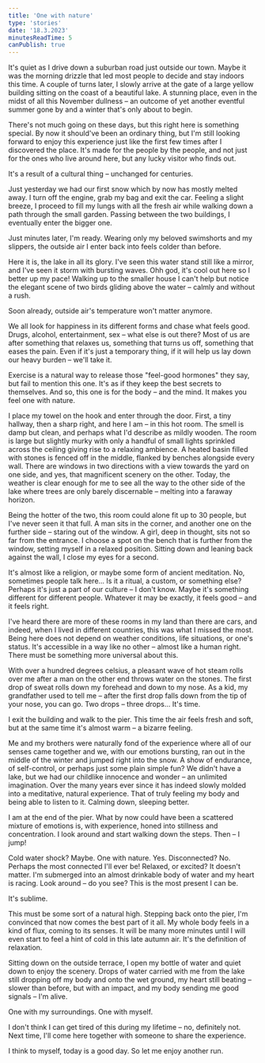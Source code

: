 ```yaml
---
title: 'One with nature'
type: 'stories'
date: '18.3.2023'
minutesReadTime: 5
canPublish: true
---
```


It's quiet as I drive down a suburban road just outside our town. Maybe it was the morning drizzle that led most people to decide and stay indoors this time. A couple of turns later, I slowly arrive at the gate of a large yellow building sitting on the coast of a beautiful lake. A stunning place, even in the midst of all this November dullness – an outcome of yet another eventful summer gone by and a winter that's only about to begin.

There's not much going on these days, but this right here is something special. By now it should've been an ordinary thing, but I'm still looking forward to enjoy this experience just like the first few times after I discovered the place. It's made for the people by the people, and not just for the ones who live around here, but any lucky visitor who finds out.

It's a result of a cultural thing – unchanged for centuries.

Just yesterday we had our first snow which by now has mostly melted away. I turn off the engine, grab my bag and exit the car. Feeling a slight breeze, I proceed to fill my lungs with all the fresh air while walking down a path through the small garden. Passing between the two buildings, I eventually enter the bigger one.

Just minutes later, I'm ready. Wearing only my beloved swimshorts and my slippers, the outside air I enter back into feels colder than before.

Here it is, the lake in all its glory. I've seen this water stand still like a mirror, and I've seen it storm with bursting waves. Ohh god, it's cool out here so I better up my pace! Walking up to the smaller house I can't help but notice the elegant scene of two birds gliding above the water – calmly and without a rush.

Soon already, outside air's temperature won't matter anymore.

We all look for happiness in its different forms and chase what feels good. Drugs, alcohol, entertainment, sex – what else is out there? Most of us are after something that relaxes us, something that turns us off, something that eases the pain. Even if it's just a temporary thing, if it will help us lay down our heavy burden – we'll take it.

Exercise is a natural way to release those "feel-good hormones" they say, but fail to mention this one. It's as if they keep the best secrets to themselves. And so, this one is for the body – and the mind. It makes you feel one with nature.

I place my towel on the hook and enter through the door. First, a tiny hallway, then a sharp right, and here I am – in this hot room. The smell is damp but clean, and perhaps what I'd describe as mildly wooden. The room is large but slightly murky with only a handful of small lights sprinkled across the ceiling giving rise to a relaxing ambience. A heated basin filled with stones is fenced off in the middle, flanked by benches alongside every wall. There are windows in two directions with a view towards the yard on one side, and yes, that magnificent scenery on the other. Today, the weather is clear enough for me to see all the way to the other side of the lake where trees are only barely discernable – melting into a faraway horizon.

Being the hotter of the two, this room could alone fit up to 30 people, but I've never seen it that full. A man sits in the corner, and another one on the further side – staring out of the window. A girl, deep in thought, sits not so far from the entrance. I choose a spot on the bench that is further from the window, setting myself in a relaxed position. Sitting down and leaning back against the wall, I close my eyes for a second.

It's almost like a religion, or maybe some form of ancient meditation. No, sometimes people talk here... Is it a ritual, a custom, or something else? Perhaps it's just a part of our culture – I don't know. Maybe it's something different for different people. Whatever it may be exactly, it feels good – and it feels right.

I've heard there are more of these rooms in my land than there are cars, and indeed, when I lived in different countries, this was what I missed the most. Being here does not depend on weather conditions, life situations, or one's status. It's accessible in a way like no other – almost like a human right. There must be something more universal about this.

With over a hundred degrees celsius, a pleasant wave of hot steam rolls over me after a man on the other end throws water on the stones. The first drop of sweat rolls down my forehead and down to my nose. As a kid, my grandfather used to tell me – after the first drop falls down from the tip of your nose, you can go. Two drops – three drops... It's time.

I exit the building and walk to the pier. This time the air feels fresh and soft, but at the same time it's almost warm – a bizarre feeling.

Me and my brothers were naturally fond of the experience where all of our senses came together and we, with our emotions bursting, ran out in the middle of the winter and jumped right into the snow. A show of endurance, of self-control, or perhaps just some plain simple fun? We didn't have a lake, but we had our childlike innocence and wonder – an unlimited imagination. Over the many years ever since it has indeed slowly molded into a meditative, natural experience. That of truly feeling my body and being able to listen to it. Calming down, sleeping better.

I am at the end of the pier. What by now could have been a scattered mixture of emotions is, with experience, honed into stillness and concentration. I look around and start walking down the steps. Then – I jump!

Cold water shock? Maybe. One with nature. Yes. Disconnected? No. Perhaps the most connected I'll ever be! Relaxed, or excited? It doesn't matter. I'm submerged into an almost drinkable body of water and my heart is racing. Look around – do you see? This is the most present I can be.

It's sublime.

This must be some sort of a natural high. Stepping back onto the pier, I'm convinced that now comes the best part of it all. My whole body feels in a kind of flux, coming to its senses. It will be many more minutes until I will even start to feel a hint of cold in this late autumn air. It's the definition of relaxation.

Sitting down on the outside terrace, I open my bottle of water and quiet down to enjoy the scenery. Drops of water carried with me from the lake still dropping off my body and onto the wet ground, my heart still beating – slower than before, but with an impact, and my body sending me good signals – I'm alive.

One with my surroundings. One with myself.

I don't think I can get tired of this during my lifetime – no, definitely not. Next time, I'll come here together with someone to share the experience.

I think to myself, today is a good day. So let me enjoy another run.